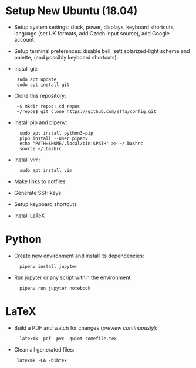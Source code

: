 # Setup New Ubuntu (18.04)

* Setup system settings:
  dock, power, displays, keyboard shortcuts,
  language (set UK formats, add Czech input source),
  add Google account.
  
* Setup terminal preferences:
  disable bell, sett solarized-light scheme and palette,
  (and possibly keyboard shortcuts).  

* Install git:

       sudo apt update
       sudo apt install git

* Clone this repository:

       ~$ mkdir repos; cd repos
       ~/repos$ git clone https://github.com/effa/config.git

* Install pip and pipenv:
        
        sudo apt install python3-pip
        pip3 install --user pipenv
        echo "PATH=$HOME/.local/bin:$PATH" >> ~/.bashrc
        source ~/.bashrc
        
* Install vim:

        sudo apt install vim
        
* Make links to dotfiles
* Generate SSH keys
* Setup keyboard shortcuts
* Install LaTeX


# Python
       
* Create new environment and install its dependencies:   
        
        pipenv install jupyter
        
* Run jupyter or any script within the environment:   
        
        pipenv run jupyter notebook
        
        
 
# LaTeX
       
* Build a PDF and watch for changes (*preview continuously*):   
        
        latexmk -pdf -pvc -quiet somefile.tex
  
 * Clean all generated files: 
        
        latexmk -CA -bibtex
